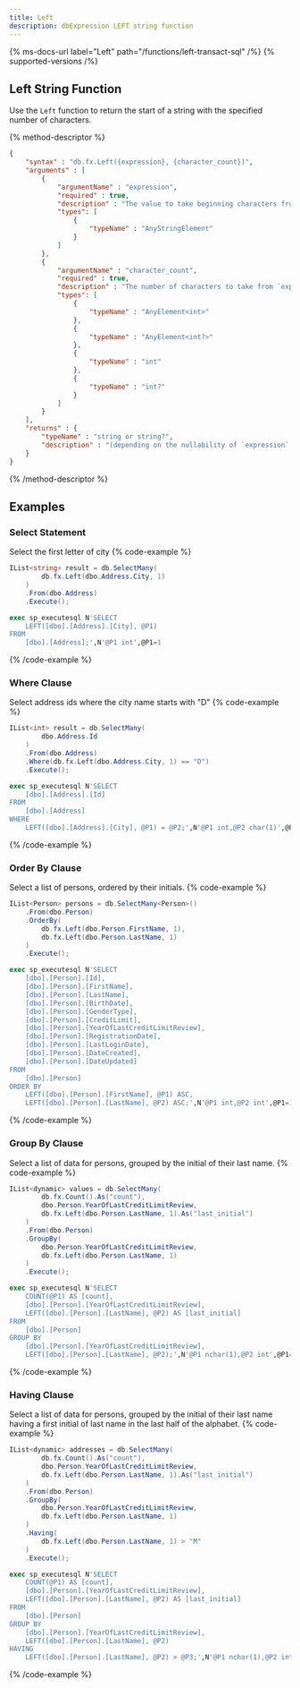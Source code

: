 ```yaml
---
title: Left
description: dbExpression LEFT string function
---
```


{% ms-docs-url label="Left" path="/functions/left-transact-sql" /%}
{% supported-versions /%}

## Left String Function

Use the `Left` function to return the start of a string with the specified number of characters.

{% method-descriptor %}
```json
{
    "syntax" : "db.fx.Left({expression}, {character_count})",
    "arguments" : [
        {
            "argumentName" : "expression",
            "required" : true,
            "description" : "The value to take beginning characters from.",
            "types": [
                { 
                    "typeName" : "AnyStringElement"
                }
            ]
        },
        {
            "argumentName" : "character_count",
            "required" : true,
            "description" : "The number of characters to take from `expression`.",
            "types": [
                { 
                    "typeName" : "AnyElement<int>"
                },
				{ 
                    "typeName" : "AnyElement<int?>"
                },
				{ 
                    "typeName" : "int"
                },
				{ 
                    "typeName" : "int?"
                }
            ]
        }            
    ],
    "returns" : { 
        "typeName" : "string or string?",
		"description" : "(depending on the nullability of `expression` and `character_count`)"
    }
}
```
{% /method-descriptor %}

## Examples
### Select Statement
Select the first letter of city
{% code-example %}
```csharp
IList<string> result = db.SelectMany(
		db.fx.Left(dbo.Address.City, 1)
	)
	.From(dbo.Address)
	.Execute();
```
```sql
exec sp_executesql N'SELECT
	LEFT([dbo].[Address].[City], @P1)
FROM
	[dbo].[Address];',N'@P1 int',@P1=1
```
{% /code-example %}

### Where Clause
Select address ids where the city name starts with "D"
{% code-example %}
```csharp
IList<int> result = db.SelectMany(
		dbo.Address.Id
	)
	.From(dbo.Address)
    .Where(db.fx.Left(dbo.Address.City, 1) == "D")
	.Execute();
```
```sql
exec sp_executesql N'SELECT
	[dbo].[Address].[Id]
FROM
	[dbo].[Address]
WHERE
	LEFT([dbo].[Address].[City], @P1) = @P2;',N'@P1 int,@P2 char(1)',@P1=1,@P2='D'
```
{% /code-example %}

### Order By Clause
Select a list of persons, ordered by their initials.
{% code-example %}
```csharp
IList<Person> persons = db.SelectMany<Person>()
    .From(dbo.Person)
    .OrderBy(
        db.fx.Left(dbo.Person.FirstName, 1),
        db.fx.Left(dbo.Person.LastName, 1)
    )
    .Execute();
```
```sql
exec sp_executesql N'SELECT
	[dbo].[Person].[Id],
	[dbo].[Person].[FirstName],
	[dbo].[Person].[LastName],
	[dbo].[Person].[BirthDate],
	[dbo].[Person].[GenderType],
	[dbo].[Person].[CreditLimit],
	[dbo].[Person].[YearOfLastCreditLimitReview],
	[dbo].[Person].[RegistrationDate],
	[dbo].[Person].[LastLoginDate],
	[dbo].[Person].[DateCreated],
	[dbo].[Person].[DateUpdated]
FROM
	[dbo].[Person]
ORDER BY
	LEFT([dbo].[Person].[FirstName], @P1) ASC,
	LEFT([dbo].[Person].[LastName], @P2) ASC;',N'@P1 int,@P2 int',@P1=1,@P2=1
```
{% /code-example %}

### Group By Clause
Select a list of data for persons, grouped by the initial of their last name.
{% code-example %}
```csharp
IList<dynamic> values = db.SelectMany(
        db.fx.Count().As("count"),
        dbo.Person.YearOfLastCreditLimitReview,
        db.fx.Left(dbo.Person.LastName, 1).As("last_initial")
    )
    .From(dbo.Person)
    .GroupBy(
        dbo.Person.YearOfLastCreditLimitReview,
        db.fx.Left(dbo.Person.LastName, 1)
    )
    .Execute();
```
```sql
exec sp_executesql N'SELECT
	COUNT(@P1) AS [count],
	[dbo].[Person].[YearOfLastCreditLimitReview],
	LEFT([dbo].[Person].[LastName], @P2) AS [last_initial]
FROM
	[dbo].[Person]
GROUP BY
	[dbo].[Person].[YearOfLastCreditLimitReview],
	LEFT([dbo].[Person].[LastName], @P2);',N'@P1 nchar(1),@P2 int',@P1=N'*',@P2=1
```
{% /code-example %}

### Having Clause
Select a list of data for persons, grouped by the initial of their last name having a first initial of last name in the last half of the alphabet.
{% code-example %}
```csharp
IList<dynamic> addresses = db.SelectMany(
        db.fx.Count().As("count"),
        dbo.Person.YearOfLastCreditLimitReview,
        db.fx.Left(dbo.Person.LastName, 1).As("last_initial")
    )
    .From(dbo.Person)
    .GroupBy(
        dbo.Person.YearOfLastCreditLimitReview,
        db.fx.Left(dbo.Person.LastName, 1)
    )
    .Having(
        db.fx.Left(dbo.Person.LastName, 1) > "M"
    )
    .Execute();
```
```sql
exec sp_executesql N'SELECT
	COUNT(@P1) AS [count],
	[dbo].[Person].[YearOfLastCreditLimitReview],
	LEFT([dbo].[Person].[LastName], @P2) AS [last_initial]
FROM
	[dbo].[Person]
GROUP BY
	[dbo].[Person].[YearOfLastCreditLimitReview],
	LEFT([dbo].[Person].[LastName], @P2)
HAVING
	LEFT([dbo].[Person].[LastName], @P2) > @P3;',N'@P1 nchar(1),@P2 int,@P3 char(1)',@P1=N'*',@P2=1,@P3='M'
```
{% /code-example %}


